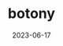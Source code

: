 ---
title: "botony"
cc-type: science
date: 2023-06-17
hashtag: botony
subdivision-of:
  - biology
tags:
  - biology
---